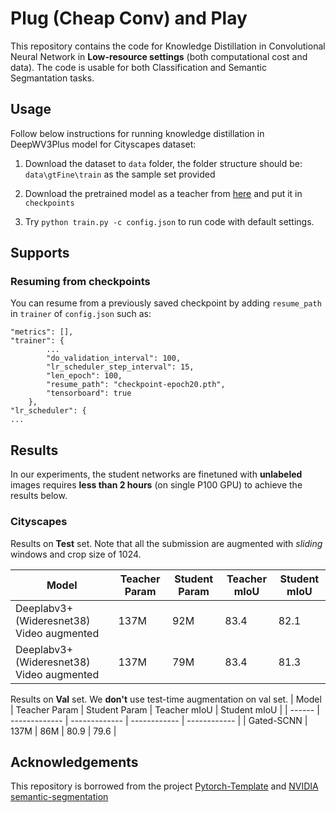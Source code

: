 # Plug (Cheap Conv) and Play
This repository contains the code for Knowledge Distillation in Convolutional Neural Network in **Low-resource settings** (both computational cost and data). The code is usable for both Classification and Semantic Segmantation tasks. 
## Usage
Follow below instructions for running knowledge distillation in DeepWV3Plus model for Cityscapes dataset:

1. Download the dataset to `data` folder, the folder structure should be: `data\gtFine\train` as the sample set provided

2. Download the pretrained model as a teacher from [here](https://github.com/NVIDIA/semantic-segmentation) and put it in `checkpoints`

3. Try `python train.py -c config.json` to run code with default settings.

## Supports

### Resuming from checkpoints
You can resume from a previously saved checkpoint by adding `resume_path` in `trainer` of `config.json` such as:
```
"metrics": [],
"trainer": {
        ...
        "do_validation_interval": 100,
        "lr_scheduler_step_interval": 15,
        "len_epoch": 100,
        "resume_path": "checkpoint-epoch20.pth",
        "tensorboard": true
    },
"lr_scheduler": {
...
```

## Results

In our experiments, the student networks are finetuned with **unlabeled** images requires **less than 2 hours** (on single P100 GPU) to achieve the results below. 

### Cityscapes

Results on **Test** set. Note that all the submission are augmented with *sliding* windows and crop size of 1024.

|  Model | Teacher Param | Student Param | Teacher mIoU | Student mIoU |
| ------ | ------------- | ------------- | ------------ | ------------ |
| Deeplabv3+ (Wideresnet38) Video augmented |  137M | 92M | 83.4 | 82.1 |
| Deeplabv3+ (Wideresnet38) Video augmented |  137M | 79M | 83.4 | 81.3 |

Results on **Val** set. We **don't** use test-time augmentation on val set.
|  Model | Teacher Param | Student Param | Teacher mIoU | Student mIoU |
| ------ | ------------- | ------------- | ------------ | ------------ |
| Gated-SCNN |  137M | 86M | 80.9 | 79.6 |

## Acknowledgements
This repository is borrowed from the project [Pytorch-Template](https://github.com/victoresque/pytorch-template) and [NVIDIA semantic-segmentation](https://github.com/NVIDIA/semantic-segmentation)
